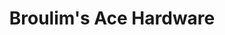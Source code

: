 ---
title: "Broulim's Ace Hardware"
url: /soda-springs/broulims-ace-hardware/
shop: doityourself
---